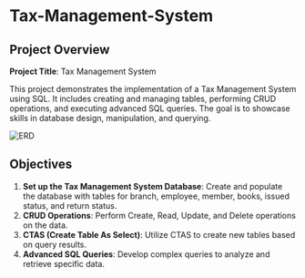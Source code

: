 # Tax-Management-System

## Project Overview

**Project Title**: Tax Management System

This project demonstrates the implementation of a Tax Management System using SQL. It includes creating and managing tables, performing CRUD operations, and executing advanced SQL queries. The goal is to showcase skills in database design, manipulation, and querying.

![ERD](https://github.com/Sushmoy-Nandi/Tax-Management-System-/blob/main/Tax_Management_System_ERD.png)

## Objectives

1. **Set up the Tax Management System Database**: Create and populate the database with tables for branch, employee, member, books, issued status, and return status.
2. **CRUD Operations**: Perform Create, Read, Update, and Delete operations on the data.
3. **CTAS (Create Table As Select)**: Utilize CTAS to create new tables based on query results.
4. **Advanced SQL Queries**: Develop complex queries to analyze and retrieve specific data.

